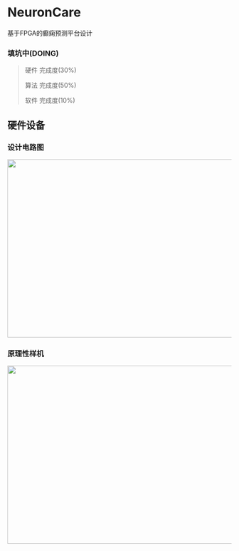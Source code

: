 # NeuronCare
基于FPGA的癫痫预测平台设计

### 填坑中(DOING)

>硬件
> 完成度(30%)
>
>算法
> 完成度(50%)
>
>软件
> 完成度(10%)

## 硬件设备
### 设计电路图
<div align=center><img width="600" height="400" src="http://ol7p21r3m.bkt.clouddn.com/CircuitBCI.png"/></div>

### 原理性样机
<div align=center><img width="600" height="400" src="http://ol7p21r3m.bkt.clouddn.com/CircuitBCInew.jpg"/></div>